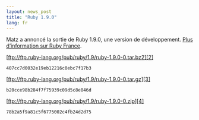 ```yaml
---
layout: news_post
title: "Ruby 1.9.0"
lang: fr
---
```


Matz a annoncé la sortie de Ruby 1.9.0, une version de développement.
[Plus d’information sur Ruby France][1].

[ftp://ftp.ruby-lang.org/pub/ruby/1.9/ruby-1.9.0-0.tar.bz2][2]

    407cc7d0032e19eb12216c0ebc7f17b3

[ftp://ftp.ruby-lang.org/pub/ruby/1.9/ruby-1.9.0-0.tar.gz][3]

    b20cce98b284f7f75939c09d5c8e846d

[ftp://ftp.ruby-lang.org/pub/ruby/1.9/ruby-1.9.0-0.zip][4]

    78b2a5f9a81c5f6775002c4fb24d2d75



[1]: http://rubyfrance.org/articles/2007/12/25/sortie-de-ruby-1-9-0/ 
[2]: ftp://ftp.ruby-lang.org/pub/ruby/1.9/ruby-1.9.0-0.tar.bz2 
[3]: ftp://ftp.ruby-lang.org/pub/ruby/1.9/ruby-1.9.0-0.tar.gz 
[4]: ftp://ftp.ruby-lang.org/pub/ruby/1.9/ruby-1.9.0-0.zip 
